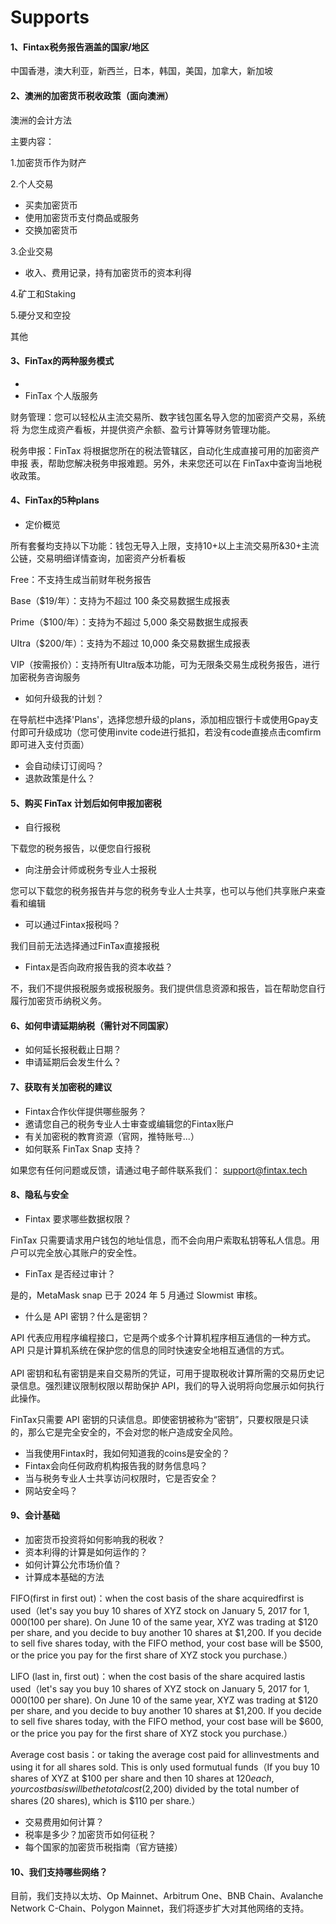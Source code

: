 # Supports

#### 1、Fintax税务报告涵盖的国家/地区

中国香港，澳大利亚，新西兰，日本，韩国，美国，加拿大，新加坡

#### 2、澳洲的加密货币税收政策（面向澳洲）

澳洲的会计方法

主要内容：

1.加密货币作为财产

2.个人交易

* 买卖加密货币
* 使用加密货币支付商品或服务
* 交换加密货币

3.企业交易

* 收入、费用记录，持有加密货币的资本利得

4.矿工和Staking

5.硬分叉和空投

其他



#### 3、FinTax的两种服务模式

*
* &#x20;FinTax 个人版服务&#x20;

财务管理：您可以轻松从主流交易所、数字钱包匿名导入您的加密资产交易，系统将 为您生成资产看板，并提供资产余额、盈亏计算等财务管理功能。

税务申报：FinTax 将根据您所在的税法管辖区，自动化生成直接可用的加密资产申报 表，帮助您解决税务申报难题。另外，未来您还可以在 FinTax中查询当地税收政策。



#### 4、FinTax的5种plans

* 定价概览

所有套餐均支持以下功能：钱包无导入上限，支持10+以上主流交易所&30+主流公链，交易明细详情查询，加密资产分析看板

Free：不支持生成当前财年税务报告

Base（$19/年）：支持为不超过 100 条交易数据生成报表

Prime（$100/年）：支持为不超过 5,000 条交易数据生成报表

UItra（$200/年）：支持为不超过 10,000 条交易数据生成报表

VIP（按需报价）：支持所有Ultra版本功能，可为无限条交易生成税务报告，进行加密税务咨询服务

* 如何升级我的计划？

在导航栏中选择'Plans'，选择您想升级的plans，添加相应银行卡或使用Gpay支付即可升级成功（您可使用invite code进行抵扣，若没有code直接点击comfirm即可进入支付页面）

* 会自动续订订阅吗？
* 退款政策是什么？



#### 5、购买 FinTax 计划后如何申报加密税

* 自行报税

下载您的税务报告，以便您自行报税

* 向注册会计师或税务专业人士报税

您可以下载您的税务报告并与您的税务专业人士共享，也可以与他们共享账户来查看和编辑

* 可以通过Fintax报税吗？

我们目前无法选择通过FinTax直接报税

* Fintax是否向政府报告我的资本收益？

不，我们不提供报税服务或报税服务。我们提供信息资源和报告，旨在帮助您自行履行加密货币纳税义务。



#### 6、如何申请延期纳税（需针对不同国家）

* 如何延长报税截止日期？
* 申请延期后会发生什么？



#### 7、获取有关加密税的建议

* Fintax合作伙伴提供哪些服务？
* 邀请您自己的税务专业人士审查或编辑您的Fintax账户
* 有关加密税的教育资源（官网，推特账号...）
* 如何联系 FinTax Snap 支持？&#x20;

如果您有任何问题或反馈，请通过电子邮件联系我们： support@fintax.tech



#### 8、隐私与安全

* Fintax 要求哪些数据权限？

&#x20;FinTax 只需要请求用户钱包的地址信息，而不会向用户索取私钥等私人信息。用户可以完全放心其账户的安全性。

* FinTax 是否经过审计？&#x20;

是的，MetaMask snap 已于 2024 年 5 月通过 Slowmist 审核。

* 什么是 API 密钥？什么是密钥？

API 代表应用程序编程接口，它是两个或多个计算机程序相互通信的一种方式。API 只是计算机系统在保护您的信息的同时快速安全地相互通信的方式。\
\
API 密钥和私有密钥是来自交易所的凭证，可用于提取税收计算所需的交易历史记录信息。强烈建议限制权限以帮助保护 API，我们的导入说明将向您展示如何执行此操作。

FinTax只需要 API 密钥的只读信息。即使密钥被称为“密钥”，只要权限是只读的，那么它是完全安全的，不会对您的帐户造成安全风险。

* 当我使用Fintax时，我如何知道我的coins是安全的？
* Fintax会向任何政府机构报告我的财务信息吗？
* 当与税务专业人士共享访问权限时，它是否安全？
* 网站安全吗？



#### 9、会计基础

* 加密货币投资将如何影响我的税收？
* 资本利得的计算是如何运作的？
* 如何计算公允市场价值？
* 计算成本基础的方法

FIFO(first in first out)：when the cost basis of the share acquiredfirst is used（let's say you buy 10 shares of XYZ stock on January 5, 2017 for $1,000 ($100 per share). On June 10 of the same year, XYZ was trading at $120 per share, and you decide to buy another 10 shares at $1,200. If you decide to sell five shares today, with the FIFO method, your cost base will be $500, or the price you pay for the first share of XYZ stock you purchase.）

LlFO (last in, first out)：when the cost basis of the share acquired lastis used（let's say you buy 10 shares of XYZ stock on January 5, 2017 for $1,000 ($100 per share). On June 10 of the same year, XYZ was trading at $120 per share, and you decide to buy another 10 shares at $1,200. If you decide to sell five shares today, with the FIFO method, your cost base will be $600, or the price you pay for the first share of XYZ stock you purchase.）

Average cost basis：or taking the average cost paid for allinvestments and using it for all shares sold. This is only used formutual funds（If you buy 10 shares of XYZ at $100 per share and then 10 shares at $120 each, your cost basis will be the total cost ($2,200) divided by the total number of shares (20 shares), which is $110 per share.）

* 交易费用如何计算？
* 税率是多少？加密货币如何征税？
* 每个国家的加密货币税指南（官方链接）



#### 10、我们支持哪些网络？&#x20;

目前，我们支持以太坊、Op Mainnet、Arbitrum One、BNB Chain、Avalanche Network C-Chain、Polygon Mainnet，我们将逐步扩大对其他网络的支持。
